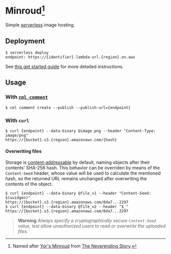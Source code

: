 # Minroud[^1]
Simple [serverless](https://www.serverless.com) image hosting.

## Deployment

```console
$ serverless deploy
endpoint: https://{identifier}.lambda-url.{region}.on.aws
```

See [this get started guide](https://www.serverless.com/framework/docs/getting-started) for more detailed instructions.

## Usage

### With [`cml comment`](https://cml.dev/doc/ref/comment)

```console
$ cml comment create --publish --publish-url={endpoint}
```

### With `curl`
```console
$ curl {endpoint} --data-binary @image.png --header "Content-Type: image/png"
https://{bucket}.s3.{region}.amazonaws.com/{hash}
```

#### Overwriting files

Storage is [content-addressable](https://en.wikipedia.org/wiki/Content-addressable_storage) by default, naming objects after their contents' SHA-256 hash. This behavior can be overriden by means of the `Content-Seed` header, whose value will be used to calculate the mentioned hash, so the returned URL remains unchanged after overwriting the contents of the object.

```console
$ curl {endpoint} --data-binary @file_v1 --header "Content-Seed: $(uuidgen)"
https://{bucket}.s3.{region}.amazonaws.com/8da7...2297
$ curl {endpoint} --data-binary @file_v2 --header "$_"
https://{bucket}.s3.{region}.amazonaws.com/8da7...2297
```

> **Warning**
> _Always specify a cryptographically secure `Content-Seed` value, lest allow unauthorized users to read or overwrite the uploaded files._

[^1]: Named after [Yor's Minroud](https://en.wikipedia.org/wiki/List_of_The_Neverending_Story_characters#Yor) from [The Neverending Story](https://en.wikipedia.org/wiki/The_Neverending_Story).
